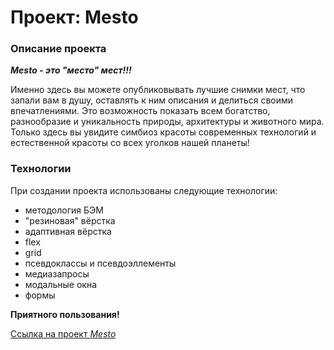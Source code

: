 # Проект: Mesto

### Описание проекта

***Mesto - это "место" мест!!!***

Именно здесь вы можете опубликовывать лучшие снимки мест, что запали вам в душу, оставлять к ним описания и делиться своими впечатлениями. Это возможность показать всем богатство, разнообразие и уникальность природы, архитектуры и животного мира.
Только здесь вы увидите симбиоз красоты современных технологий и естественной красоты со всех уголков нашей планеты!

### Технологии

При создании проекта использованы следующие технологии:
* методология БЭМ
* "резиновая" вёрстка
* адаптивная вёрстка
* flex
* grid
* псевдоклассы и псевдоэллементы
* медиазапросы
* модальные окна
* формы

**Приятного пользования!**

[Cсылка на проект *Mesto*](https://kettrin62.github.io/mesto-project/)
